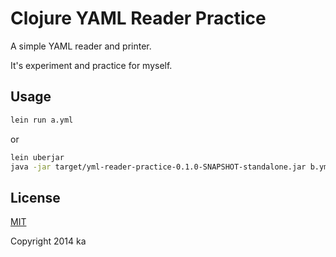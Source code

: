 # Clojure YAML Reader Practice

A simple YAML reader and printer.

It's experiment and practice for myself.

## Usage

```sh
lein run a.yml
```

or

```sh
lein uberjar
java -jar target/yml-reader-practice-0.1.0-SNAPSHOT-standalone.jar b.yml
```

## License

[MIT](http://opensource.org/licenses/MIT)

Copyright 2014 ka

